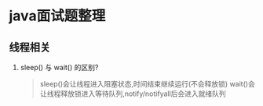 # java面试题整理

## 线程相关

1. sleep() 与 wait() 的区别?

    >sleep()会让线程进入阻塞状态,时间结束继续运行(不会释放锁)
    >wait()会让线程释放锁进入等待队列,notify/notifyall后会进入就绪队列
